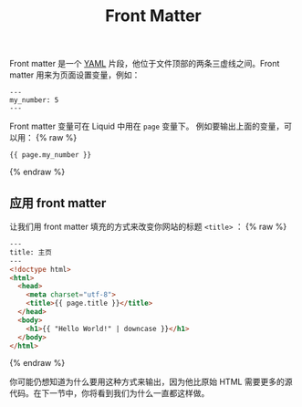 ﻿---
layout: step
title: Front Matter
position: 3
---
Front matter 是一个  [YAML](http://yaml.org/) 片段，他位于文件顶部的两条三虚线之间。Front matter 用来为页面设置变量，例如：
```liquid
---
my_number: 5
---
```
Front matter 变量可在 Liquid 中用在  `page` 变量下。 例如要输出上面的变量，可以用：
{% raw %}
```liquid
{{ page.my_number }}
```
{% endraw %}

## 应用 front matter
让我们用 front matter 填充的方式来改变你网站的标题  `<title>` ：
{% raw %}
```html
---
title: 主页
---
<!doctype html>
<html>
  <head>
    <meta charset="utf-8">
    <title>{{ page.title }}</title>
  </head>
  <body>
    <h1>{{ "Hello World!" | downcase }}</h1>
  </body>
</html>
```
{% endraw %}

你可能仍想知道为什么要用这种方式来输出，因为他比原始 HTML 需要更多的源代码。在下一节中，你将看到我们为什么一直都这样做。
